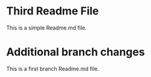 # Third Readme File

This is a simple Readme.md file.

# Additional branch changes

This is a first branch Readme.md file.

